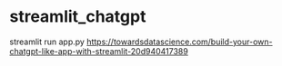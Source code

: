 # streamlit_chatgpt
streamlit run app.py
https://towardsdatascience.com/build-your-own-chatgpt-like-app-with-streamlit-20d940417389